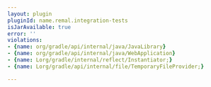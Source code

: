 ```yaml
---
layout: plugin
pluginId: name.remal.integration-tests
isJarAvailable: true
error: ''
violations:
- {name: org/gradle/api/internal/java/JavaLibrary}
- {name: org/gradle/api/internal/java/WebApplication}
- {name: Lorg/gradle/internal/reflect/Instantiator;}
- {name: Lorg/gradle/api/internal/file/TemporaryFileProvider;}

---
```


